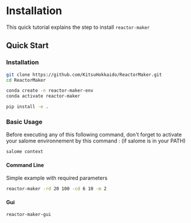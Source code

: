 # Installation

This quick tutorial explains the step to install `reactor-maker`

## Quick Start
### Installation 

```bash
git clone https://github.com/KitsuHokkaido/ReactorMaker.git
cd ReactorMaker

conda create -n reactor-maker-env
conda activate reactor-maker

pip install -e .

```

### Basic Usage 

Before executing any of this following command, don't forget to activate your salome environnement by this command : (if salome is in your PATH) 

```bash
salome context
```

#### Command Line

Simple example with required parameters

```bash
reactor-maker -rd 20 100 -cd 6 10 -m 2 
```

#### Gui 

```bash
reactor-maker-gui
```
